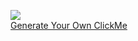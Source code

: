 <a align="center" href="https://www.github.com/SilentBombers/click-me-front"><img src="https://clickme.today/api/v1/svg-image?name=SilentBombers/click-me-front"/></a>  
[Generate Your Own ClickMe](https://clickme.today)

